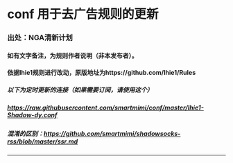 # conf 用于去广告规则的更新
### 出处：NGA清新计划 
#### 如有文字备注，为规则作者说明（非本发布者）。
#### 依据lhie1规则进行改动，原版地址为https://github.com/lhie1/Rules
##### 以下为定时更新的连接（如果需要订阅，请使用这个）
##### https://raw.githubusercontent.com/smartmimi/conf/master/lhie1-Shadow-dy.conf
##### 混淆的区别：https://github.com/smartmimi/shadowsocks-rss/blob/master/ssr.md
------------------------------------------------------------------------------------------------------------------------------------------

